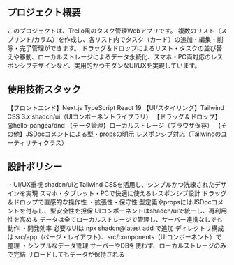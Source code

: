 ## プロジェクト概要
このプロジェクトは、Trello風のタスク管理Webアプリです。
複数のリスト（スプリント/カラム）を作成し、各リスト内でタスク（カード）の追加・編集・削除・完了管理ができます。
ドラッグ＆ドロップによるリスト・タスクの並び替えや移動、ローカルストレージによるデータ永続化、スマホ・PC両対応のレスポンシブデザインなど、実用的かつモダンなUI/UXを実現しています。

## 使用技術スタック
【フロントエンド】Next.js TypeScript React 19
【UI/スタイリング】Tailwind CSS 3.x shadcn/ui（UIコンポーネントライブラリ）
【ドラッグ＆ドロップ】@hello-pangea/dnd
【データ管理】ローカルストレージ（ブラウザ保存）
【その他】JSDocコメントによる型・propsの明示 レスポンシブ対応（Tailwindのユーティリティクラス）

## 設計ポリシー
・UI/UX重視
shadcn/uiとTailwind CSSを活用し、シンプルかつ洗練されたデザインを実現
スマホ・タブレット・PCで快適に使えるレスポンシブ設計
ドラッグ＆ドロップで直感的な操作性
・拡張性・保守性
型定義やpropsにはJSDocコメントを付与し、型安全性を担保
UIコンポーネントはshadcn/uiで統一し、再利用性を高める
データは全てローカルストレージで管理し、サーバー連携なしでも動作
・開発効率
必要なUIは npx shadcn@latest add <component> で追加
ディレクトリ構成は src/app（ページ・レイアウト）、src/components（UIコンポーネント）で整理
・シンプルなデータ管理
サーバーやDBを使わず、ローカルストレージのみで完結
リロードしてもデータが保持される
